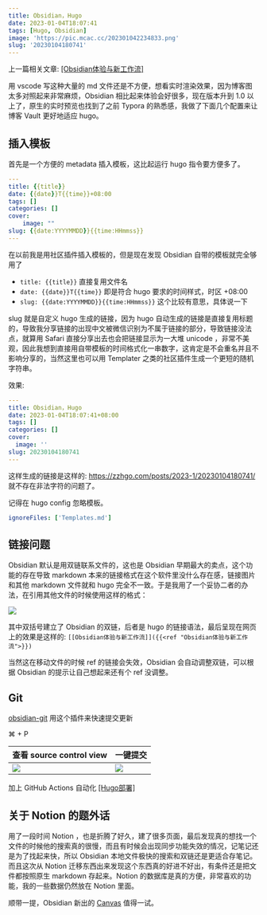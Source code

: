```yaml
---
title: Obsidian，Hugo
date: 2023-01-04T18:07:41
tags: [Hugo, Obsidian]
image: 'https://pic.mcac.cc/202301042234833.png'
slug: '20230104180741'
---
```


上一篇相关文章: [[Obsidian体验与新工作流]](/obsidian1)

用 vscode 写这种大量的 md 文件还是不方便，想看实时渲染效果，因为博客图太多对照起来非常麻烦，Obsidian 相比起来体验会好很多，现在版本升到 1.0 以上了，原生的实时预览也找到了之前 Typora 的熟悉感，我做了下面几个配置来让博客 Vault 更好地适应 hugo。

## 插入模板

首先是一个方便的 metadata 插入模板，这比起运行 hugo 指令要方便多了。

```yaml
---
title: {{title}}
date: {{date}}T{{time}}+08:00
tags: []
categories: []
cover:
    image: ""
slug: {{date:YYYYMMDD}}{{time:HHmmss}}
---
```

在以前我是用社区插件插入模板的，但是现在发现 Obsidian 自带的模板就完全够用了

- `title: {{title}}` 直接复用文件名
- `date: {{date}}T{{time}}` 即是符合 hugo 要求的时间样式，时区 +08:00
- `slug: {{date:YYYYMMDD}}{{time:HHmmss}}` 这个比较有意思，具体说一下

slug 就是自定义 hugo 生成的链接，因为 hugo 自动生成的链接是直接复用标题的，导致我分享链接的出现中文被微信识别为不属于链接的部分，导致链接没法点，就算用 Safari 直接分享出去也会把链接显示为一大堆 unicode ，非常不美观，因此我想到直接用自带模板的时间格式化一串数字，这肯定是不会重名并且不影响分享的，当然这里也可以用 Templater 之类的社区插件生成一个更短的随机字符串。

效果:

```yaml
---
title: Obsidian，Hugo
date: 2023-01-04T18:07:41+08:00
tags: []
categories: []
cover:
  image: ''
slug: 20230104180741
---
```

这样生成的链接是这样的: https://zzhgo.com/posts/2023-1/20230104180741/ 就不存在非法字符的问题了。

记得在 hugo config 忽略模板。

```yaml
ignoreFiles: ['Templates.md']
```

## 链接问题

Obsidian 默认是用双链联系文件的，这也是 Obsidian 早期最大的卖点，这个功能的存在导致 markdown 本来的链接格式在这个软件里没什么存在感，链接图片和其他 markdown 文件就和 hugo 完全不一致。于是我用了一个妥协二者的办法，在引用其他文件的时候使用这样的格式：

![](https://pic.mcac.cc/202301041905120.png)

其中双括号建立了 Obsidian 的双链，后者是 hugo 的链接语法，最后呈现在网页上的效果是这样的: `[[Obsidian体验与新工作流]]({{<ref "Obsidian体验与新工作流">}})`

当然这在移动文件的时候 ref 的链接会失效，Obsidian 会自动调整双链，可以根据 Obsidian 的提示让自己想起来还有个 ref 没调整。

## Git

[obsidian-git](https://github.com/denolehov/obsidian-git) 用这个插件来快速提交更新

⌘ + P

| 查看 source control view                     | 一键提交                                     |
| -------------------------------------------- | -------------------------------------------- |
| ![](https://pic.mcac.cc/202301042207707.png) | ![](https://pic.mcac.cc/202301042209616.png) |

加上 GitHub Actions 自动化 [[Hugo部署]](/20221215153138)

## 关于 Notion 的题外话

用了一段时间 Notion ，也是折腾了好久，建了很多页面，最后发现真的想找一个文件的时候他的搜索真的很慢，而且有时候会出现同步功能失效的情况，记笔记还是为了找起来快，所以 Obsidian 本地文件极快的搜索和双链还是更适合存笔记。而且这次从 Notion 迁移东西出来发现这个东西真的好进不好出，有条件还是把文件都按照原生 markdown 存起来。Notion 的数据库是真的方便，非常喜欢的功能，我的一些数据仍然放在 Notion 里面。

顺带一提，Obsidian 新出的 [Canvas](https://obsidian.md/canvas) 值得一试。
